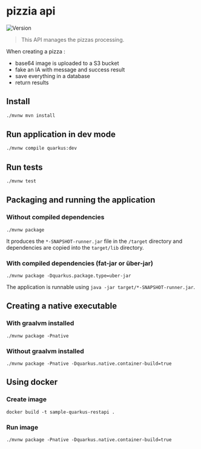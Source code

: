 # pizzia api
![Version](https://img.shields.io/badge/version-0.0.1-blue.svg?cacheSeconds=2592000)

> This API manages the pizzas processing.

When creating a pizza :
- base64 image is uploaded to a S3 bucket
- fake an IA with message and success result
- save everything in a database
- return results

## Install

```sh
./mvnw mvn install
```

## Run application in dev mode

```sh
./mvnw compile quarkus:dev
```

## Run tests

```sh
./mvnw test
```

## Packaging and running the application

### Without compiled dependencies

```shell script
./mvnw package
```

It produces the `*-SNAPSHOT-runner.jar` file in the `/target` directory and dependencies are copied into the `target/lib` directory.

### With compiled dependencies (fat-jar or über-jar)

```shell script
./mvnw package -Dquarkus.package.type=uber-jar
```

The application is runnable using `java -jar target/*-SNAPSHOT-runner.jar`.

## Creating a native executable

### With graalvm installed

```shell script
./mvnw package -Pnative
```
### Without graalvm installed

```shell script
./mvnw package -Pnative -Dquarkus.native.container-build=true
```

## Using docker

### Create image

```shell script
docker build -t sample-quarkus-restapi .
```
### Run image

```shell script
./mvnw package -Pnative -Dquarkus.native.container-build=true
```